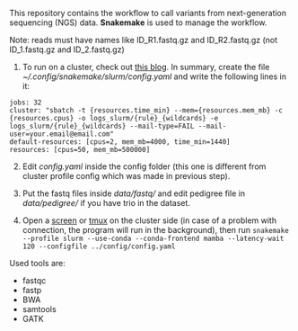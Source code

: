 This repository contains the workflow to call variants from next-generation sequencing (NGS) data. 
**Snakemake** is used to manage the workflow. 

Note: reads must have names like ID_R1.fastq.gz and ID_R2.fastq.gz (not ID_1.fastq.gz and ID_2.fastq.gz) 

1. To run on a cluster, check out [this blog](https://www.sichong.site/workflow/2021/11/08/how-to-manage-workflow-with-resource-constraint.html). In summary, create the file *~/.config/snakemake/slurm/config.yaml* and write the following lines in it:

```
jobs: 32
cluster: "sbatch -t {resources.time_min} --mem={resources.mem_mb} -c {resources.cpus} -o logs_slurm/{rule}_{wildcards} -e logs_slurm/{rule}_{wildcards} --mail-type=FAIL --mail-user=your.email@email.com"
default-resources: [cpus=2, mem_mb=4000, time_min=1440]
resources: [cpus=50, mem_mb=500000]
```

2. Edit *config.yaml* inside the config folder (this one is different from cluster profile config which was made in previous step).

3. Put the fastq files inside *data/fastq/* and edit pedigree file in *data/pedigree/* if you have trio in the dataset.

4. Open a [screen](https://linux.die.net/man/1/screen) or [tmux](https://man7.org/linux/man-pages/man1/tmux.1.html) on the cluster side (in case of a problem with connection, the program will run in the background), then run  `snakemake --profile slurm --use-conda --conda-frontend mamba --latency-wait 120 --configfile ../config/config.yaml`

Used tools are:
* fastqc
* fastp
* BWA
* samtools
* GATK